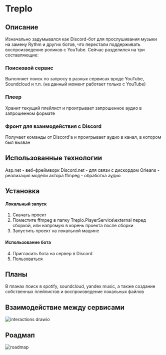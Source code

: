 # Treplo

## Описание ##
Изначально задумывался как Discord-бот для прослушивания музыки на замену Rythm и других ботов, что перестали поддерживать воспроизведение роликов с YouTube. Сейчас разделился на три составляющие:

### Поисковой сервис ###
Выполняет поиск по запросу в разных сервисах вроде YouTube, Soundcloud и т.п. (на данный момент работает только с YouTube)

### Плеер ###
Хранит текущий плейлист и проигрывает запрошенное аудио в запрошенном формате

### Фронт для взаимодействия с Discord ###
Получает команды от Discord'а и проигрывает аудио в канал, в котором был вызван

## Использованные технологии ##
Asp.net - веб-фреймворк
Discord.net - для связи с дискордом
Orleans - реализация модели актора
ffmpeg - обработка аудио

## Установка ##
#### Локальный запуск ####
1) Скачать проект
2) Поместите ffmpeg в папку Treplo.PlayerService\external перед сборкой, или напрямую в корень проекта после сборки
3) Запустить проект на локальной машине
#### Использование бота ####
4) Пригласить бота на сервер в Discord
5) Пользоваться

## Планы ##
В планах поиск в spotify, soundcloud, yandex music, а также создание собственных плейлистов и воспроизведение локальных файлов

## Взаимодействие между сервисами ##
![interactions drawio](https://user-images.githubusercontent.com/81422677/215156327-20680b49-51cd-4cdd-a03c-0e1f459fd6d5.png)

## Роадмап ##
![roadmap](https://user-images.githubusercontent.com/81422717/215155762-890e10bc-4319-4873-b473-7bd2ca4c1b66.png)
